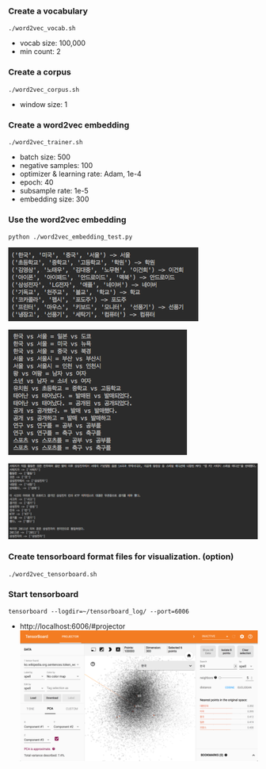 ### Create a vocabulary
```shell
./word2vec_vocab.sh
```
- vocab size: 100,000
- min count: 2

### Create a corpus
```shell
./word2vec_corpus.sh
```
- window size: 1

### Create a word2vec embedding
```shell
./word2vec_trainer.sh
```
- batch size: 500
- negative samples: 100
- optimizer & learning rate: Adam, 1e-4
- epoch: 40
- subsample rate: 1e-5
- embedding size: 300

### Use the word2vec embedding
```shell
python ./word2vec_embedding_test.py
```
![screenshot](https://github.com/bage79/nlp4kor-pytorch/raw/master/ipynb/img/word2vec_embedding_test_1.png)

![screenshot](https://github.com/bage79/nlp4kor-pytorch/raw/master/ipynb/img/word2vec_embedding_test_2.png)

![screenshot](https://github.com/bage79/nlp4kor-pytorch/raw/master/ipynb/img/word2vec_embedding_test_3.png)


### Create tensorboard format files for visualization. (option)
```shell
./word2vec_tensorboard.sh
```

### Start tensorboard
```shell
tensorboard --logdir=~/tensorboard_log/ --port=6006
```
- http://localhost:6006/#projector
![screenshot](https://github.com/bage79/nlp4kor-pytorch/raw/master/ipynb/img/word2vec_tensorboard.png)
